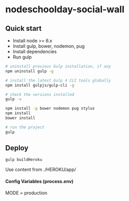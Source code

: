 # nodeschoolday-social-wall

## Quick start

  - Install node >= 6.x
  - Install gulp, bower, nodemon, pug
  - Install dependencies
  - Run gulp

```sh
# uninstall previous Gulp installation, if any
npm uninstall gulp -g

# install the latest Gulp 4 CLI tools globally
npm install gulpjs/gulp-cli -g

# check the versions installed
gulp -v

npm install -g bower nodemon pug stylus
npm install
bower install

# run the project
gulp
```

## Deploy

```sh
gulp buildHeroku
```

Use content from ./HEROKU/app/
 
#### Config Variables (process.env)

MODE = production

 
